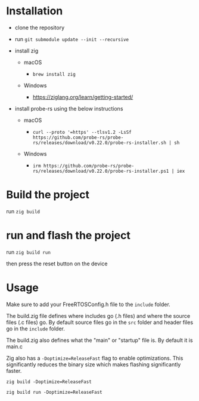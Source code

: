 # Installation

- clone the repository

- run `git submodule update --init --recursive`

- install zig

  - macOS

    - `brew install zig`

  - Windows
    - https://ziglang.org/learn/getting-started/

- install probe-rs using the below instructions

  - macOS

    - `curl --proto '=https' --tlsv1.2 -LsSf https://github.com/probe-rs/probe-rs/releases/download/v0.22.0/probe-rs-installer.sh | sh`

  - Windows
    - `irm https://github.com/probe-rs/probe-rs/releases/download/v0.22.0/probe-rs-installer.ps1 | iex`

# Build the project

run `zig build`

# run and flash the project

run `zig build run`

then press the reset button on the device

# Usage

Make sure to add your FreeRTOSConfig.h file to the `include` folder.

The build.zig file defines where includes go (.h files) and where the source files (.c files) go. By
default source files go in the `src` folder and header files go in the `include` folder.

The build.zig also defines what the "main" or "startup" file is. By default it is main.c

Zig also has a `-Doptimize=ReleaseFast` flag to enable optimizations. This significantly reduces the
binary size which makes flashing significantly faster.

`zig build -Doptimize=ReleaseFast`

`zig build run -Doptimize=ReleaseFast`
